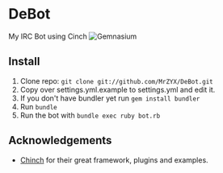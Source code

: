 DeBot
=====

My IRC Bot using Cinch ![Gemnasium](https://gemnasium.com/MrZYX/DeBot.png)

## Install

1. Clone repo: `git clone git://github.com/MrZYX/DeBot.git`
2. Copy over settings.yml.example to settings.yml and edit it.
3. If you don't have bundler yet run `gem install bundler`
4. Run `bundle`
5. Run the bot with `bundle exec ruby bot.rb`

## Acknowledgements

* [Chinch](https://github.com/cinchrb) for their great framework, plugins and examples.